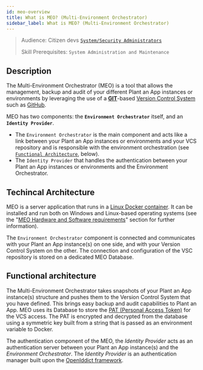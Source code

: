 ```yaml
---
id: meo-overview
title: What is MEO? (Multi-Environment Orchestrator)
sidebar_label: What is MEO? (Multi-Environment Orchestrator)
---
```


> Audience: Citizen devs [`System/Security Administrators`](/docs/audience#systemsecurity-administrators)
> 
> Skill Prerequisites: `System Administration and Maintenance`

## Description

The Multi-Environment Orchestrator (MEO) is a tool that allows the management, backup and audit of your different Plant an App instances or environments by leveraging the use of a <a href="https://git-scm.com/" target="_blank">**GIT**</a>-based <a href="https://en.wikipedia.org/wiki/Version_control" target="_blank">Version Control System</a> such as <a href="https://github.com/" target="_blank">GitHub</a>.

MEO has two components: the **`Environment Orchestrator`** itself, and an **`Identity Provider`**.
- The `Environment Orchestrator` is the main component and acts like a link between your Plant an App instances or environments and your VCS repository and is responsible with the environment orchestration (see [`Functional Architecture`](#functional-architecture), below).
- The `Identity Provider` that handles the authentication between your Plant an App instances or environments and the Environment Orchestrator. 

## Techincal Architecture

MEO is a server application that runs in a <a href="https://www.docker.com/resources/what-container/" target="_blank">Linux Docker container</a>. It can be installed and run both on Windows and Linux-based operating systems (see the "<a href="[ www](https://learn.plantanapp.com/docs/general/meo-prerequisites-and-setup#hardware-and-software-requirements)" target="_blank">MEO Hardware and Software requirements</a>" section for further information).

The `Environment Orchestrator` component is connected and communicates with your Plant an App instance(s) on one side, and with your Version Control System on the other. The connection and configuration of the VSC repository is stored on a dedicated MEO Database.

## Functional architecture

The Multi-Environment Orchestrator takes snapshots of your Plant an App instance(s) structure and pushes them to the Version Control System that you have defined. This brings easy backup and audit capabilities to Plant an App. MEO uses its Database to store the <a href="https://docs.gitlab.com/ee/user/profile/personal_access_tokens.html" target="_blank">PAT (Personal Access Token)</a> for the VCS access. The PAT is encrypted and decrypted from the database using a symmetric key built from a string that is passed as an environment variable to Docker.

The authentication component of the MEO, the *Identity Provider* acts as an authentication server between your Plant an App instance(s) and the *Environment Orchestrator*. The *Identity Provider* is an authentication manager built upon the <a href="https://documentation.openiddict.com/guides/index.html" target="_blank">OpenIddict framework</a>.
